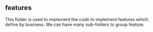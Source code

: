 ## features
This folder is used to implement the code to implement features which define by business. We can have many sub-folders to group feature.
